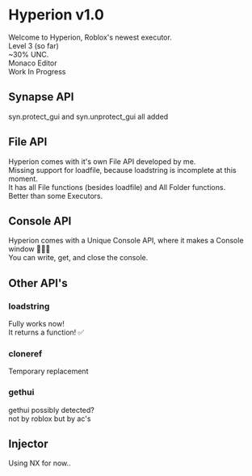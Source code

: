 # Hyperion v1.0
Welcome to Hyperion, Roblox's newest executor.<br>Level 3 (so far)<br>~30% UNC.<br>Monaco Editor<br>Work In Progress
## Synapse API
syn.protect_gui and syn.unprotect_gui all added
## File API
Hyperion comes with it's own File API developed by me.<br>Missing support for loadfile, because loadstring is incomplete at this moment.<br>It has all File functions (besides loadfile) and All Folder functions.<br>Better than some Executors.
## Console API
Hyperion comes with a Unique Console API, where it makes a Console window 🎉🎉🎉<br>You can write, get, and close the console.
## Other API's
### loadstring
Fully works now!<br>It returns a function! ✅
### cloneref
Temporary replacement
### gethui
gethui possibly detected?<br>not by roblox but by ac's
## Injector
Using NX for now..
